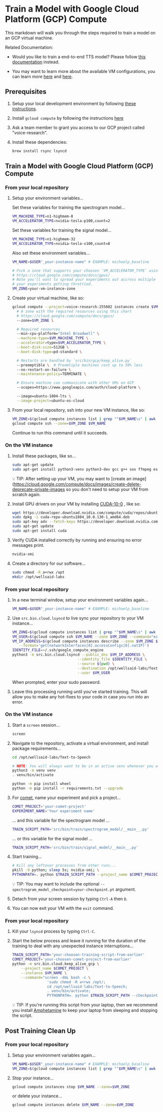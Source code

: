 # Train a Model with Google Cloud Platform (GCP) Compute

This markdown will walk you through the steps required to train a model on an GCP virtual
machine.

Related Documentation:

- Would you like to train a end-to-end TTS model? Please follow
  [this documentation](TRAIN_TTS_MODEL_GCP.md) instead.

- You may want to learn more about the available VM configurations, you can learn more
  [here](https://console.cloud.google.com/compute/instancesAdd?project=voice-research-255602&organizationId=530338208816)
  and [here](https://cloud.google.com/sdk/gcloud/reference/compute/instances/create).

## Prerequisites

1. Setup your local development environment by following [these instructions](LOCAL_SETUP.md).

1. Install `gcloud compute` by following the instructions
   [here](https://cloud.google.com/compute/docs/gcloud-compute/)

1. Ask a team member to grant you access to our GCP project called "voice-research".

1. Install these dependencies:

   ```bash
   brew install rsync lsyncd
   ```

## Train a Model with Google Cloud Platform (GCP) Compute

### From your local repository

1. Setup your environment variables...

   Set these variables for training the spectrogram model...

   ```bash
   VM_MACHINE_TYPE=n1-highmem-8
   VM_ACCELERATOR_TYPE=nvidia-tesla-p100,count=2
   ```

   Set these variables for training the signal model...

   ```bash
   VM_MACHINE_TYPE=n1-highmem-32
   VM_ACCELERATOR_TYPE=nvidia-tesla-v100,count=8
   ```

   Also set these environment variables...

   ```bash
   VM_NAME=$USER"_your-instance-name" # EXAMPLE: michaelp_baseline

   # Pick a zone that supports your choosen `VM_ACCELERATOR_TYPE` using this chart:
   # https://cloud.google.com/compute/docs/gpus/
   # Note you'll want to spread your experiments out accross multiple zones to mitigate the risk of
   # your experiments getting throttled.
   VM_ZONE=your-vm-instance-zone
   ```

1. Create your virtual machine, like so:

   ```bash
   gcloud compute --project=voice-research-255602 instances create $VM_NAME \
     # A zone with the required resources using this chart
     # https://cloud.google.com/compute/docs/gpus/
     --zone=$VM_ZONE \

     # Required resources
     --min-cpu-platform="Intel Broadwell" \
     --machine-type=$VM_MACHINE_TYPE \
     --accelerator=type=$VM_ACCELERATOR_TYPE \
     --boot-disk-size=512GB \
     --boot-disk-type=pd-standard \

     # Restarts are handled by `src/bin/gcp/keep_alive.py`
     --preemptible \  # Preemtiple machines cost up to 50% less
     --no-restart-on-failure \
     --maintenance-policy=TERMINATE \

     # Ensure machine can communicate with other VMs on GCP
     --scopes=https://www.googleapis.com/auth/cloud-platform \

     --image=ubuntu-1804-lts \
     --image-project=ubuntu-os-cloud
   ```

1. From your local repository, ssh into your new VM instance, like so:

   ```bash
   VM_ZONE=$(gcloud compute instances list | grep "^$VM_NAME\s" | awk '{ print $2 }')
   gcloud compute ssh --zone=$VM_ZONE $VM_NAME
   ```

   Continue to run this command until it succeeds.

### On the VM instance

1. Install these packages, like so...

   ```bash
   sudo apt-get update
   sudo apt-get install python3-venv python3-dev gcc g++ sox ffmpeg espeak -y
   ```

   💡 TIP: After setting up your VM, you may want to
   [create an image](https://cloud.google.com/compute/docs/images/create-delete-deprecate-private-images
   so you don't need to setup your VM from scratch again.

1. Install GPU drivers on your VM by installing
   [CUDA-10-0](https://developer.nvidia.com/cuda-10.0-download-archive?target_os=Linux&target_arch=x86_64&target_distro=Ubuntu&target_version=1804&target_type=debnetwork)
   , like so:

   ```bash
   wget https://developer.download.nvidia.com/compute/cuda/repos/ubuntu1804/x86_64/cuda-repo-ubuntu1804_10.0.130-1_amd64.deb
   sudo dpkg -i cuda-repo-ubuntu1804_10.0.130-1_amd64.deb
   sudo apt-key adv --fetch-keys https://developer.download.nvidia.com/compute/cuda/repos/ubuntu1804/x86_64/7fa2af80.pub
   sudo apt-get update
   sudo apt-get install cuda
   ```

1. Verify CUDA installed correctly by running and ensuring no error messages print.

   ```bash
   nvidia-smi
   ```

1. Create a directory for our software...

   ```bash
   sudo chmod -R a+rwx /opt
   mkdir /opt/wellsaid-labs
   ```

### From your local repository

1. In a new terminal window, setup your environment variables again...

   ```bash
   VM_NAME=$USER"_your-instance-name" # EXAMPLE: michaelp_baseline
   ```

1. Use `src.bin.cloud.lsyncd` to live sync your repository to your VM instance...

   ```bash
   VM_ZONE=$(gcloud compute instances list | grep "^$VM_NAME\s" | awk '{ print $2 }')
   VM_USER=$(gcloud compute ssh $VM_NAME --zone $VM_ZONE --command="echo $USER")
   VM_IP_ADDRESS=$(gcloud compute instances describe --zone $VM_ZONE $VM_NAME \
      --format='get(networkInterfaces[0].accessConfigs[0].natIP)')
   IDENTITY_FILE=~/.ssh/google_compute_engine
   python3 -m src.bin.cloud.lsyncd --public_dns $VM_IP_ADDRESS \
                                 --identity_file $IDENTITY_FILE \
                                 --source $(pwd) \
                                 --destination /opt/wellsaid-labs/Text-to-Speech \
                                 --user $VM_USER
   ```

   When prompted, enter your sudo password.

1. Leave this processing running until you've started training. This will allow you to make any
   hot-fixes to your code in case you run into an error.

### On the VM instance

1. Start a `screen` session...

   ```bash
   screen
   ```

1. Navigate to the repository, activate a virtual environment, and install package requirements...

   ```bash
   cd /opt/wellsaid-labs/Text-to-Speech

   # NOTE: You will always want to be in an active venv whenever you want to work with python.
   python3 -m venv venv
   . venv/bin/activate

   python -m pip install wheel
   python -m pip install -r requirements.txt --upgrade
   ```

1. For [comet](https://www.comet.ml/wellsaid-labs), name your experiment and pick a project...

   ```bash
   COMET_PROJECT='your-comet-project'
   EXPERIMENT_NAME='Your experiment name'
   ```

   ... and this variable for the spectrogram model ...

   ```bash
   TRAIN_SCRIPT_PATH='src/bin/train/spectrogram_model/__main__.py'
   ```

   ... or this variable for the signal model ...

   ```bash
   TRAIN_SCRIPT_PATH='src/bin/train/signal_model/__main__.py'
   ```

1. Start training...

   ```bash
   # Kill any leftover processes from other runs...
   pkill -9 python; sleep 5s; nvidia-smi; \
   PYTHONPATH=. python $TRAIN_SCRIPT_PATH --project_name $COMET_PROJECT --name "$EXPERIMENT_NAME";
   ```

   💡 TIP: You may want to include the optional `--spectrogram_model_checkpoint=your-checkpoint.pt`
   argument.

1. Detach from your screen session by typing `Ctrl-A` then `D`.

1. You can now exit your VM with the `exit` command.

### From your local repository

1. Kill your `lsyncd` process by typing `Ctrl-C`.

1. Start the below process and leave it running for the duration of the training to deal with any
   unexpected instance interruptions...

   ```bash
   TRAIN_SCRIPT_PATH='your-choosen-training-script-from-earlier'
   COMET_PROJECT='your-choosen-comet-project-from-earlier'
   python -m src.bin.cloud.keep_alive_gcp \
       --project_name $COMET_PROJECT \
       --instance $VM_NAME \
       --command="screen -dmL bash -c \
                   'sudo chmod -R a+rwx /opt/;
                   cd /opt/wellsaid-labs/Text-to-Speech;
                   . venv/bin/activate;
                   PYTHONPATH=. python $TRAIN_SCRIPT_PATH --checkpoint;'"
   ```

   💡 TIP: If you're running this script from your laptop, then we recommend you install
   [Amphetamine](https://apps.apple.com/us/app/amphetamine/id937984704?mt=12) to keep your laptop
   from sleeping and stopping the script.

## Post Training Clean Up

### From your local repository

1. Setup your environment variables again...

   ```bash
   VM_NAME=$USER"_your-instance-name" # EXAMPLE: michaelp_baseline
   VM_ZONE=$(gcloud compute instances list | grep "^$VM_NAME\s" | awk '{ print $2 }')
   ```

1. Stop your instance...

   ```bash
   gcloud compute instances stop $VM_NAME --zone=$VM_ZONE
   ```

   or delete your instance...

   ```bash
   gcloud compute instances delete $VM_NAME --zone=$VM_ZONE
   ```
